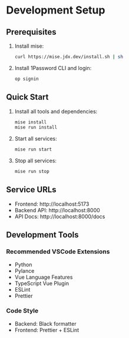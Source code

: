 # Development Setup

## Prerequisites

1. Install mise:
   ```bash
   curl https://mise.jdx.dev/install.sh | sh
   ```

2. Install 1Password CLI and login:
   ```bash
   op signin
   ```

## Quick Start

1. Install all tools and dependencies:
   ```bash
   mise install
   mise run install
   ```

2. Start all services:
   ```bash
   mise run start
   ```

3. Stop all services:
   ```bash
   mise run stop
   ```

## Service URLs

- Frontend: http://localhost:5173
- Backend API: http://localhost:8000
- API Docs: http://localhost:8000/docs

## Development Tools

### Recommended VSCode Extensions
- Python
- Pylance
- Vue Language Features
- TypeScript Vue Plugin
- ESLint
- Prettier

### Code Style
- Backend: Black formatter
- Frontend: Prettier + ESLint
